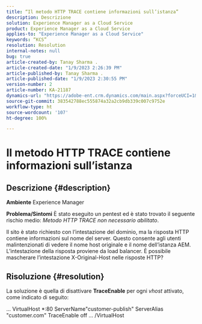 ```yaml
---
title: “Il metodo HTTP TRACE contiene informazioni sull’istanza”
description: Descrizione
solution: Experience Manager as a Cloud Service
product: Experience Manager as a Cloud Service
applies-to: "Experience Manager as a Cloud Service"
keywords: “KCS”
resolution: Resolution
internal-notes: null
bug: true
article-created-by: Tanay Sharma .
article-created-date: "1/9/2023 2:26:39 PM"
article-published-by: Tanay Sharma .
article-published-date: "1/9/2023 2:30:55 PM"
version-number: 2
article-number: KA-21187
dynamics-url: "https://adobe-ent.crm.dynamics.com/main.aspx?forceUCI=1&pagetype=entityrecord&etn=knowledgearticle&id=3ce6f79c-2990-ed11-aad1-6045bd006793"
source-git-commit: 383542788ec555874a32a2cb9db339c007c9752e
workflow-type: ht
source-wordcount: '107'
ht-degree: 100%

---
```


# Il metodo HTTP TRACE contiene informazioni sull’istanza

## Descrizione {#description}

<b>Ambiente</b>
Experience Manager


<b>Problema/Sintomi</b>
È stato eseguito un pentest ed è stato trovato il seguente rischio medio: *Metodo HTTP TRACE non necessario abilitato*.

Il sito è stato richiesto con l’intestazione del dominio, ma la risposta HTTP contiene informazioni sul nome del server. Questo consente agli utenti malintenzionati di vedere il nome host originale e il nome dell’istanza AEM. L’intestazione della risposta proviene da load balancer. È possibile mascherare l’intestazione X-Original-Host nelle risposte HTTP?


## Risoluzione {#resolution}


La soluzione è quella di disattivare <b>TraceEnable</b> per ogni *vhost* attivato, come indicato di seguito:

...
VirtualHost \*:80
ServerName&quot;customer-publish&quot;
ServerAlias &quot;customer.com&quot;
TraceEnable off
...
/VirtualHost
